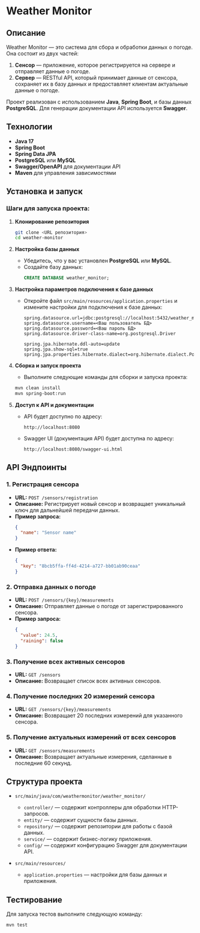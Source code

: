 # Weather Monitor

## Описание

Weather Monitor — это система для сбора и обработки данных о погоде. Она состоит из двух частей:
1. **Сенсор** — приложение, которое регистрируется на сервере и отправляет данные о погоде.
2. **Сервер** — RESTful API, который принимает данные от сенсора, сохраняет их в базу данных и предоставляет клиентам актуальные данные о погоде.

Проект реализован с использованием **Java**, **Spring Boot**, и базы данных **PostgreSQL**. Для генерации документации API используется **Swagger**.

## Технологии

- **Java 17**
- **Spring Boot**
- **Spring Data JPA**
- **PostgreSQL** или **MySQL**
- **Swagger/OpenAPI** для документации API
- **Maven** для управления зависимостями

## Установка и запуск

### Шаги для запуска проекта:

1. **Клонирование репозитория**
    ```bash
    git clone <URL репозитория>
    cd weather-monitor
    ```

2. **Настройка базы данных**
    - Убедитесь, что у вас установлен **PostgreSQL** или **MySQL**.
    - Создайте базу данных:
      ```sql
      CREATE DATABASE weather_monitor;
      ```

3. **Настройка параметров подключения к базе данных**
    - Откройте файл `src/main/resources/application.properties` и измените настройки для подключения к базе данных:
      ```properties
      spring.datasource.url=jdbc:postgresql://localhost:5432/weather_monitor
      spring.datasource.username=<Ваш пользователь БД>
      spring.datasource.password=<Ваш пароль БД>
      spring.datasource.driver-class-name=org.postgresql.Driver

      spring.jpa.hibernate.ddl-auto=update
      spring.jpa.show-sql=true
      spring.jpa.properties.hibernate.dialect=org.hibernate.dialect.PostgreSQLDialect
      ```

4. **Сборка и запуск проекта**
    - Выполните следующие команды для сборки и запуска проекта:
    ```bash
    mvn clean install
    mvn spring-boot:run
    ```

5. **Доступ к API и документации**
    - API будет доступно по адресу:
      ```
      http://localhost:8080
      ```
    - Swagger UI (документация API) будет доступна по адресу:
      ```
      http://localhost:8080/swagger-ui.html
      ```

## API Эндпоинты

### 1. **Регистрация сенсора**
- **URL:** `POST /sensors/registration`
- **Описание:** Регистрирует новый сенсор и возвращает уникальный ключ для дальнейшей передачи данных.
- **Пример запроса:**
    ```json
    {
      "name": "Sensor name"
    }
    ```
- **Пример ответа:**
    ```json
    {
      "key": "8bcb5ffa-ff4d-4214-a727-bb01ab90ceaa"
    }
    ```

### 2. **Отправка данных о погоде**
- **URL:** `POST /sensors/{key}/measurements`
- **Описание:** Отправляет данные о погоде от зарегистрированного сенсора.
- **Пример запроса:**
    ```json
    {
      "value": 24.5,
      "raining": false
    }
    ```

### 3. **Получение всех активных сенсоров**
- **URL:** `GET /sensors`
- **Описание:** Возвращает список всех активных сенсоров.

### 4. **Получение последних 20 измерений сенсора**
- **URL:** `GET /sensors/{key}/measurements`
- **Описание:** Возвращает 20 последних измерений для указанного сенсора.

### 5. **Получение актуальных измерений от всех сенсоров**
- **URL:** `GET /sensors/measurements`
- **Описание:** Возвращает актуальные измерения, сделанные в последние 60 секунд.

## Структура проекта

- `src/main/java/com/weathermonitor/weather_monitor/`
    - `controller/` — содержит контроллеры для обработки HTTP-запросов.
    - `entity/` — содержит сущности базы данных.
    - `repository/` — содержит репозитории для работы с базой данных.
    - `service/` — содержит бизнес-логику приложения.
    - `config/` — содержит конфигурацию Swagger для документации API.

- `src/main/resources/`
    - `application.properties` — настройки для базы данных и приложения.

## Тестирование

Для запуска тестов выполните следующую команду:

```bash
mvn test